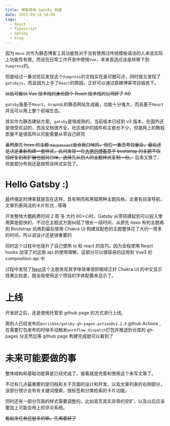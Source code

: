 ```yaml
---
title: 博客使用 Gatsby 构建
date: 2021-09-15 16:09
tags:
  - React
  - Typescript
  - Gatsby
  - blog
---
```


因为 `Hexo` 对作为静态博客工具功能性对于没有使用过传统模板语法的人来说实际上功能性有限，而且在日常工作开发中使用`Vue`，本来首选应该是转移下到`Vuepress`的。

但是经过一番浏览后发现这个`Vuepress`的文档实在是可圈可点，同时我又发现了`gatsbyjs`，而且因为上手了`React`的原因，正好可以通过搭建博客项目锻炼下。

<!-- more -->

~~以后可能以 Vue 技术栈的身份跳个 React 技术栈的公司好了 XD~~

`gatsby`是基于`React`、`GraphQL`的静态网站生成器，功能十分强大，而且基于`React`并且可以用上整个前端生态。

其实作为静态建站方案，`gatsby`是很成熟的，当前版本已经到 v3 版本，在国外还是很受欢迎的，而且文档很齐全，社区维护的插件和主题也不少，但是网上的教程质量不是很高所以可能需要从零自己研究

~~虽然原先 hexo 的主题 `maupassant`挺合我口味的，但在一番思考较量后，最后还是决定重新构建一套样式，此间发现一位<a href="https://ddadaal.me/" target="_blank">大佬的博客</a>基于 bootstrap 的主题不仅较好复刻和扩展也挺对口味，选择先从别人的主题样式复制一份。~~ 后来又换了，但是部分布局还是按照该样式实现了。

# Hello Gatsby :)

最终搞定的博客就是现在这样，具有明亮和黑暗两种主题风格，文章有目录导航，文章列表简洁的卡片形式...等等

开发整体大概耗费时间 2 周 多 大约 60+小时，Gatsby 从零搭建起到可以投入使用算是挺快的，不过在主题这方面纠结了很长一段时间，从原先 hexo 有的主题再到 Bootstrap 风格到最后使用 Chakra UI 构建双配色的主题整体花了大约一周多的时间，所以说设计还是很重要的

同时这个过程中也提升了自己使用 ts 和 react 的技巧。因为全程使用 React hooks 加深了对这类 api 的使用理解，这部分可以很容易的运用到 Vue3 的 composition-api 中

过程中发现了[Next](https://github.com/next-theme)这个主题发现其字体效果很抓眼球正好 Chakra UI 的中文显示效果比较差，就全局使用这个项目的字体配置来显示了。

# 上线

开发好之后，还是使用托管至 github page 的方式进行上线。

用别人已经发布的`enriikke/gatsby-gh-pages-action@v2.2.0` github Actions ,在需要打包发布的时候手动触发`workflow_dispatch`打包并推送到仓库的 gh-pages 分支然后等 github page 构建完成就可以看到了

# 未来可能要做的事

整体结构和基础功能算是已经完成了，接着就是完善和使用这个来写文章了。

不过有几点最重要的是归档和关于页面的设计和开发，以及文章列表的右侧部分，该部分预计会有有关键词搜索，按标签和分类检索的卡片功能。

同时还有一部分页面的样式需要调整的，比如首页其实非常的空旷，以及以后应该要加上可能会用上的评论系统。

~~看起来任务还挺多的嘛，先用着好了~~

